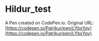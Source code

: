 # Hildur_test

A Pen created on CodePen.io. Original URL: [https://codepen.io/Patrikur/pen/LYbxYqy](https://codepen.io/Patrikur/pen/LYbxYqy).


